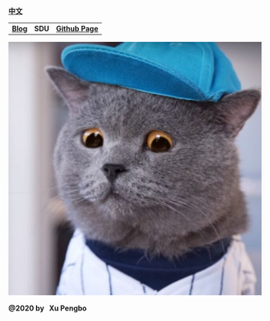 
  [**中文**](./index.md)
  
  |  |  |  | 
  |---|---|---|  
  |[**Blog**](https://blog.xupengbo.online)    | **SDU** |   [**Github Page**](https://hsupengbo.github.io) |

  ![](images/icon0.jpg)
  
**@2020 by &nbsp; Xu Pengbo**

